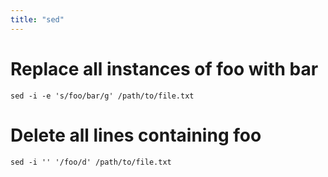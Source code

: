 ```yaml
---
title: "sed"
---
```


# Replace all instances of foo with bar
```
sed -i -e 's/foo/bar/g' /path/to/file.txt
```

# Delete all lines containing foo
```
sed -i '' '/foo/d' /path/to/file.txt
```
